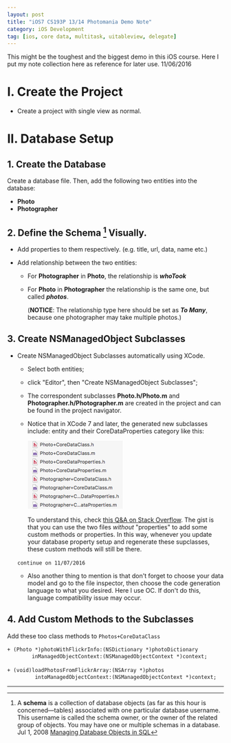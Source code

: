```yaml
--- 
layout: post
title: "iOS7 CS193P 13/14 Photomania Demo Note"
category: iOS Development
tag: [ios, core data, multitask, uitableview, delegate]
---
```

<div class = "message">
This might be the toughest and the biggest demo in this iOS course. Here I put my note collection here as reference for later use. 11/06/2016
</div>

# I. Create the Project
- Create a project with single view as normal.

# II. Database Setup

## 1. Create the Database
Create a database file. Then, add the following two entities into the database:
	 
- **Photo**
- **Photographer**

## 2. Define the Schema [^schema] Visually.

- Add properties to them respectively. (e.g. title, url, data, name etc.)

- Add relationship between the two entities:
	- For **Photographer** in **Photo**, the relationship is ***whoTook***
	- For **Photo** in **Photographer** the relationship is the same one, but called ***photos***.

		(**NOTICE**: The relationship type here should be set as ***To Many***, because one photographer may take multiple photos.)
	
## 3. Create NSManagedObject Subclasses
- Create NSManagedObject Subclasses automatically using XCode.
	- Select both entities;
	- click "Editor", then "Create NSManagedObject Subclasses";
	- The correspondent subclasses **Photo.h/Photo.m** and **Photographer.h/Photographer.m** are created in the project and can be found in the project navigator.
	- Notice that in XCode 7 and later, the generated new subclasses include: entity and their CoreDataProperties category like this:

		![subclasses](/public/img/20161106-0.png)
	
		To understand this, check [this Q&A on Stack Overflow](http://stackoverflow.com/questions/33106098/xcode-7-generates-core-data-entity-with-additional-coredataproperties-category). The gist is that you can use  the two files *without* "properties" to add some custom methods or properties. In this way, whenever you update your database property setup and regenerate these supclasses, these custom methods will still be there.

	`continue on 11/07/2016`

	- Also another thing to mention is that don't forget to choose your data model and go to the file inspector, then choose the code generation language to what you desired. Here I use OC. If don't do this, language compatibility issue may occur. 

## 4. Add Custom Methods to the Subclasses
Add these too class methods to `Photos+CoreDataClass`

```objc
+ (Photo *)photoWithFlickrInfo:(NSDictionary *)photoDictionary
        inManagedObjectContext:(NSManagedObjectContext *)context;

+ (void)loadPhotosFromFlickrArray:(NSArray *)photos
         intoManagedObjectContext:(NSManagedObjectContext *)context;
```

---
[^schema]: A **schema** is a collection of database objects (as far as this hour is concerned—tables) associated with one particular database username. This username is called the schema owner, or the owner of the related group of objects. You may have one or multiple schemas in a database. Jul 1, 2008 [Managing Database Objects in SQL](http://www.informit.com/articles/article.aspx?p=1216889&seqNum=2)